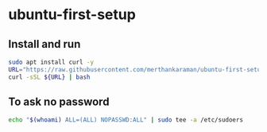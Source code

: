 # ubuntu-first-setup

## Install and run

```bash
sudo apt install curl -y
URL="https://raw.githubusercontent.com/merthankaraman/ubuntu-first-setup/main/install.sh"
curl -sSL ${URL} | bash
```
## To ask no password

```bash
echo "$(whoami) ALL=(ALL) NOPASSWD:ALL" | sudo tee -a /etc/sudoers
```

